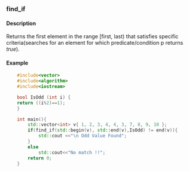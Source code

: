 ### find_if

#### Description

Returns the first element in the range [first, last) that satisfies specific criteria(searches for an element for which predicate/condition p returns *true*).

#### Example

```cpp
    #include<vector>
    #include<algorithm>
    #include<iostream>

    bool IsOdd (int i) {
    return ((i%2)==1);
    }

    int main(){
        std::vector<int> v{ 1, 2, 3, 4, 4, 3, 7, 8, 9, 10 };
        if(find_if(std::begin(v), std::end(v),IsOdd) != end(v)){
            std::cout <<"\n Odd Value Found";
        }
        else
            std::cout<<"No match !!";
        return 0;
    }
```
